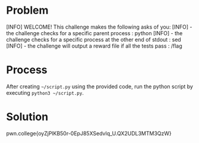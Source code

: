 # Problem

[INFO] WELCOME! This challenge makes the following asks of you:
[INFO] - the challenge checks for a specific parent process : python
[INFO] - the challenge checks for a specific process at the other end of stdout : sed
[INFO] - the challenge will output a reward file if all the tests pass : /flag

# Process

After creating `~/script.py` using the provided code, run the python script by executing `python3 ~/script.py`.

# Solution
pwn.college{oyZjPlKB50r-0EpJ85XSedvlq_U.QX2UDL3MTM3QzW}